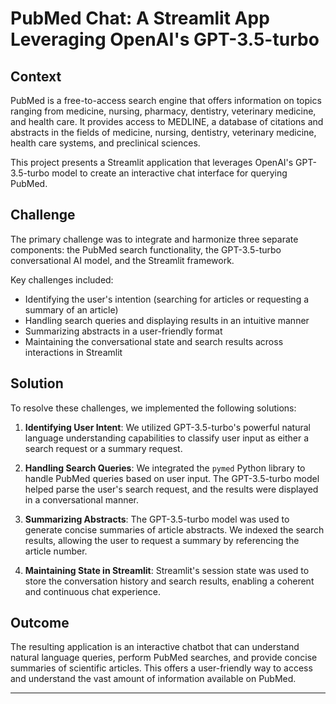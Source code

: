 
# PubMed Chat: A Streamlit App Leveraging OpenAI's GPT-3.5-turbo

## Context

PubMed is a free-to-access search engine that offers information on topics ranging from medicine, nursing, pharmacy, dentistry, veterinary medicine, and health care. It provides access to MEDLINE, a database of citations and abstracts in the fields of medicine, nursing, dentistry, veterinary medicine, health care systems, and preclinical sciences.

This project presents a Streamlit application that leverages OpenAI's GPT-3.5-turbo model to create an interactive chat interface for querying PubMed. 

## Challenge

The primary challenge was to integrate and harmonize three separate components: the PubMed search functionality, the GPT-3.5-turbo conversational AI model, and the Streamlit framework. 

Key challenges included:
- Identifying the user's intention (searching for articles or requesting a summary of an article)
- Handling search queries and displaying results in an intuitive manner
- Summarizing abstracts in a user-friendly format
- Maintaining the conversational state and search results across interactions in Streamlit

## Solution

To resolve these challenges, we implemented the following solutions:

1. **Identifying User Intent**: We utilized GPT-3.5-turbo's powerful natural language understanding capabilities to classify user input as either a search request or a summary request.

2. **Handling Search Queries**: We integrated the `pymed` Python library to handle PubMed queries based on user input. The GPT-3.5-turbo model helped parse the user's search request, and the results were displayed in a conversational manner.

3. **Summarizing Abstracts**: The GPT-3.5-turbo model was used to generate concise summaries of article abstracts. We indexed the search results, allowing the user to request a summary by referencing the article number.

4. **Maintaining State in Streamlit**: Streamlit's session state was used to store the conversation history and search results, enabling a coherent and continuous chat experience.

## Outcome

The resulting application is an interactive chatbot that can understand natural language queries, perform PubMed searches, and provide concise summaries of scientific articles. This offers a user-friendly way to access and understand the vast amount of information available on PubMed.

---

